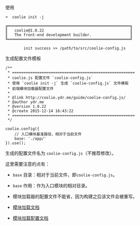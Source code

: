 使用

```
➜  coolie init -j

╔══════════════════════════════════════════════════════╗
║   coolie@1.0.22                                      ║
║   The front-end development builder.                 ║
╚══════════════════════════════════════════════════════╝

        init success >> /path/to/src/coolie-config.js
```

生成配置文件模板

```
/**
 * ======================================================
 * coolie.js 配置文件 `coolie-config.js`
 * 使用 `coolie init -j` 生成 `coolie-config.js` 文件模板
 * 前端模块加载器配置文件
 *
 * @link http://coolie.ydr.me/guide/coolie-config.js/
 * @author ydr.me
 * @version 1.0.22
 * @create 2015-12-14 16:43:22
 * ======================================================
 */

coolie.config({
    // 入口模块基准路径，相对于当前文件
    base: './app/'
}).use();
```

生成的配置文件名为 `coolie-config.js`（不推荐修改）。

这里需要注意的点有：

- `base` 目录：相对于当前文件，即`coolie-config.js`。
- `base` 作用：作为入口模块的相对目录。
- 模块加载器的配置文件不能省，因为构建之后该文件会被重写。


- [模块加载文档](/document/coolie.js.md)
- [模块加载配置文档](/document/coolie-config.js.md)
